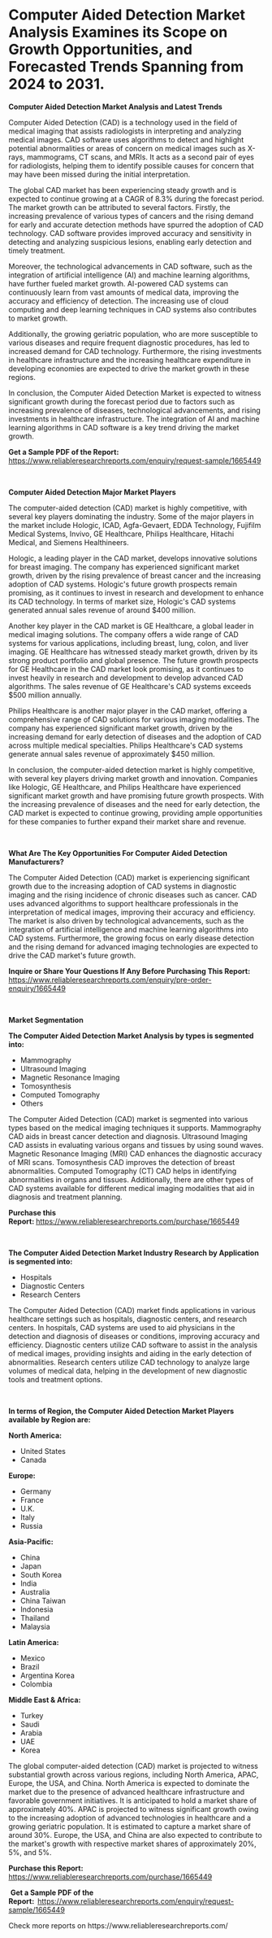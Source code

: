 <p><h1>Computer Aided Detection Market Analysis Examines its Scope on Growth Opportunities, and Forecasted Trends Spanning from 2024 to 2031.</h1></p><p><strong>Computer Aided Detection Market Analysis and Latest Trends</strong></p>
<p><p>Computer Aided Detection (CAD) is a technology used in the field of medical imaging that assists radiologists in interpreting and analyzing medical images. CAD software uses algorithms to detect and highlight potential abnormalities or areas of concern on medical images such as X-rays, mammograms, CT scans, and MRIs. It acts as a second pair of eyes for radiologists, helping them to identify possible causes for concern that may have been missed during the initial interpretation.</p><p>The global CAD market has been experiencing steady growth and is expected to continue growing at a CAGR of 8.3% during the forecast period. The market growth can be attributed to several factors. Firstly, the increasing prevalence of various types of cancers and the rising demand for early and accurate detection methods have spurred the adoption of CAD technology. CAD software provides improved accuracy and sensitivity in detecting and analyzing suspicious lesions, enabling early detection and timely treatment.</p><p>Moreover, the technological advancements in CAD software, such as the integration of artificial intelligence (AI) and machine learning algorithms, have further fueled market growth. AI-powered CAD systems can continuously learn from vast amounts of medical data, improving the accuracy and efficiency of detection. The increasing use of cloud computing and deep learning techniques in CAD systems also contributes to market growth.</p><p>Additionally, the growing geriatric population, who are more susceptible to various diseases and require frequent diagnostic procedures, has led to increased demand for CAD technology. Furthermore, the rising investments in healthcare infrastructure and the increasing healthcare expenditure in developing economies are expected to drive the market growth in these regions.</p><p>In conclusion, the Computer Aided Detection Market is expected to witness significant growth during the forecast period due to factors such as increasing prevalence of diseases, technological advancements, and rising investments in healthcare infrastructure. The integration of AI and machine learning algorithms in CAD software is a key trend driving the market growth.</p></p>
<p><strong>Get a Sample PDF of the Report:&nbsp;</strong> <a href="https://www.reliableresearchreports.com/enquiry/request-sample/1665449">https://www.reliableresearchreports.com/enquiry/request-sample/1665449</a></p>
<p>&nbsp;</p>
<p><strong>Computer Aided Detection Major Market Players</strong></p>
<p><p>The computer-aided detection (CAD) market is highly competitive, with several key players dominating the industry. Some of the major players in the market include Hologic, ICAD, Agfa-Gevaert, EDDA Technology, Fujifilm Medical Systems, Invivo, GE Healthcare, Philips Healthcare, Hitachi Medical, and Siemens Healthineers.</p><p>Hologic, a leading player in the CAD market, develops innovative solutions for breast imaging. The company has experienced significant market growth, driven by the rising prevalence of breast cancer and the increasing adoption of CAD systems. Hologic's future growth prospects remain promising, as it continues to invest in research and development to enhance its CAD technology. In terms of market size, Hologic's CAD systems generated annual sales revenue of around $400 million.</p><p>Another key player in the CAD market is GE Healthcare, a global leader in medical imaging solutions. The company offers a wide range of CAD systems for various applications, including breast, lung, colon, and liver imaging. GE Healthcare has witnessed steady market growth, driven by its strong product portfolio and global presence. The future growth prospects for GE Healthcare in the CAD market look promising, as it continues to invest heavily in research and development to develop advanced CAD algorithms. The sales revenue of GE Healthcare's CAD systems exceeds $500 million annually.</p><p>Philips Healthcare is another major player in the CAD market, offering a comprehensive range of CAD solutions for various imaging modalities. The company has experienced significant market growth, driven by the increasing demand for early detection of diseases and the adoption of CAD across multiple medical specialties. Philips Healthcare's CAD systems generate annual sales revenue of approximately $450 million.</p><p>In conclusion, the computer-aided detection market is highly competitive, with several key players driving market growth and innovation. Companies like Hologic, GE Healthcare, and Philips Healthcare have experienced significant market growth and have promising future growth prospects. With the increasing prevalence of diseases and the need for early detection, the CAD market is expected to continue growing, providing ample opportunities for these companies to further expand their market share and revenue.</p></p>
<p>&nbsp;</p>
<p><strong>What Are The Key Opportunities For Computer Aided Detection Manufacturers?</strong></p>
<p><p>The Computer Aided Detection (CAD) market is experiencing significant growth due to the increasing adoption of CAD systems in diagnostic imaging and the rising incidence of chronic diseases such as cancer. CAD uses advanced algorithms to support healthcare professionals in the interpretation of medical images, improving their accuracy and efficiency. The market is also driven by technological advancements, such as the integration of artificial intelligence and machine learning algorithms into CAD systems. Furthermore, the growing focus on early disease detection and the rising demand for advanced imaging technologies are expected to drive the CAD market's future growth.</p></p>
<p><strong>Inquire or Share Your Questions If Any Before Purchasing This Report:</strong> <a href="https://www.reliableresearchreports.com/enquiry/pre-order-enquiry/1665449">https://www.reliableresearchreports.com/enquiry/pre-order-enquiry/1665449</a></p>
<p>&nbsp;</p>
<p><strong>Market Segmentation</strong></p>
<p><strong>The Computer Aided Detection Market Analysis by types is segmented into:</strong></p>
<p><ul><li>Mammography</li><li>Ultrasound Imaging</li><li>Magnetic Resonance Imaging</li><li>Tomosynthesis</li><li>Computed Tomography</li><li>Others</li></ul></p>
<p><p>The Computer Aided Detection (CAD) market is segmented into various types based on the medical imaging techniques it supports. Mammography CAD aids in breast cancer detection and diagnosis. Ultrasound Imaging CAD assists in evaluating various organs and tissues by using sound waves. Magnetic Resonance Imaging (MRI) CAD enhances the diagnostic accuracy of MRI scans. Tomosynthesis CAD improves the detection of breast abnormalities. Computed Tomography (CT) CAD helps in identifying abnormalities in organs and tissues. Additionally, there are other types of CAD systems available for different medical imaging modalities that aid in diagnosis and treatment planning.</p></p>
<p><strong>Purchase this Report:&nbsp;</strong><a href="https://www.reliableresearchreports.com/purchase/1665449">https://www.reliableresearchreports.com/purchase/1665449</a></p>
<p>&nbsp;</p>
<p><strong>The Computer Aided Detection Market Industry Research by Application is segmented into:</strong></p>
<p><ul><li>Hospitals</li><li>Diagnostic Centers</li><li>Research Centers</li></ul></p>
<p><p>The Computer Aided Detection (CAD) market finds applications in various healthcare settings such as hospitals, diagnostic centers, and research centers. In hospitals, CAD systems are used to aid physicians in the detection and diagnosis of diseases or conditions, improving accuracy and efficiency. Diagnostic centers utilize CAD software to assist in the analysis of medical images, providing insights and aiding in the early detection of abnormalities. Research centers utilize CAD technology to analyze large volumes of medical data, helping in the development of new diagnostic tools and treatment options.</p></p>
<p>&nbsp;</p>
<p><strong>In terms of Region, the Computer Aided Detection Market Players available by Region are:</strong></p>
<p>
    <p> <strong> North America: </strong>
        <ul>
            <li>United States</li>
            <li>Canada</li>
        </ul>
        </p> 
    <p> <strong> Europe: </strong>
        <ul>
            <li>Germany</li>
            <li>France</li>
            <li>U.K.</li>
            <li>Italy</li>
            <li>Russia</li>
        </ul>
        </p> 
    <p> <strong> Asia-Pacific: </strong>
        <ul>
            <li>China</li>
            <li>Japan</li>
            <li>South Korea</li>
            <li>India</li>
            <li>Australia</li>
            <li>China Taiwan</li>
            <li>Indonesia</li>
            <li>Thailand</li>
            <li>Malaysia</li>
        </ul>
        </p> 
    <p> <strong> Latin America: </strong>
        <ul>
            <li>Mexico</li>
            <li>Brazil</li>
            <li>Argentina Korea</li>
            <li>Colombia</li>
        </ul>
        </p> 
    <p> <strong> Middle East & Africa: </strong>
        <ul>
            <li>Turkey</li>
            <li>Saudi</li>
            <li>Arabia</li>
            <li>UAE</li>
            <li>Korea</li>
        </ul>
    </p>
    </p>
<p><p>The global computer-aided detection (CAD) market is projected to witness substantial growth across various regions, including North America, APAC, Europe, the USA, and China. North America is expected to dominate the market due to the presence of advanced healthcare infrastructure and favorable government initiatives. It is anticipated to hold a market share of approximately 40%. APAC is projected to witness significant growth owing to the increasing adoption of advanced technologies in healthcare and a growing geriatric population. It is estimated to capture a market share of around 30%. Europe, the USA, and China are also expected to contribute to the market's growth with respective market shares of approximately 20%, 5%, and 5%.</p></p>
<p><strong>Purchase this Report: </strong><a href="https://www.reliableresearchreports.com/purchase/1665449">https://www.reliableresearchreports.com/purchase/1665449</a></p>
<p>&nbsp;<strong>Get a Sample PDF of the Report:&nbsp;&nbsp;</strong><a href="https://www.reliableresearchreports.com/enquiry/request-sample/1665449">https://www.reliableresearchreports.com/enquiry/request-sample/1665449</a></p>
<p><strong></strong></p>
<p>Check more reports on https://www.reliableresearchreports.com/</p>